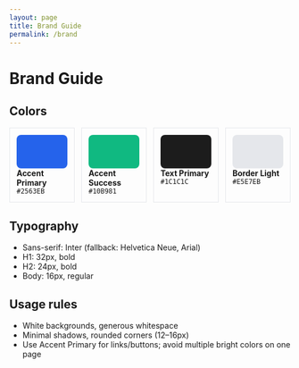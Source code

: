 ```yaml
---
layout: page
title: Brand Guide
permalink: /brand
---
```


# Brand Guide

## Colors
<div style="display:grid;grid-template-columns:repeat(4,minmax(0,1fr));gap:12px;">
  <div style="border:1px solid #E5E7EB;padding:12px;">
    <div style="background:#2563EB;height:60px;border-radius:8px;"></div>
    <strong>Accent Primary</strong><br><code>#2563EB</code>
  </div>
  <div style="border:1px solid #E5E7EB;padding:12px;">
    <div style="background:#10B981;height:60px;border-radius:8px;"></div>
    <strong>Accent Success</strong><br><code>#10B981</code>
  </div>
  <div style="border:1px solid #E5E7EB;padding:12px;">
    <div style="background:#1C1C1C;height:60px;border-radius:8px;"></div>
    <strong>Text Primary</strong><br><code>#1C1C1C</code>
  </div>
  <div style="border:1px solid #E5E7EB;padding:12px;">
    <div style="background:#E5E7EB;height:60px;border-radius:8px;"></div>
    <strong>Border Light</strong><br><code>#E5E7EB</code>
  </div>
</div>

## Typography
- Sans-serif: Inter (fallback: Helvetica Neue, Arial)
- H1: 32px, bold  
- H2: 24px, bold  
- Body: 16px, regular

## Usage rules
- White backgrounds, generous whitespace
- Minimal shadows, rounded corners (12–16px)
- Use Accent Primary for links/buttons; avoid multiple bright colors on one page
